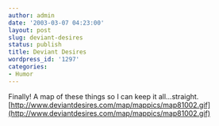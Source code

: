 ```yaml
---
author: admin
date: '2003-03-07 04:23:00'
layout: post
slug: deviant-desires
status: publish
title: Deviant Desires
wordpress_id: '1297'
categories:
- Humor
---
```


Finally! A map of these things so I can keep it all...straight.
[http://www.deviantdesires.com/map/mappics/map81002.gif](http://www.deviantdesires.com/map/mappics/map81002.gif)

